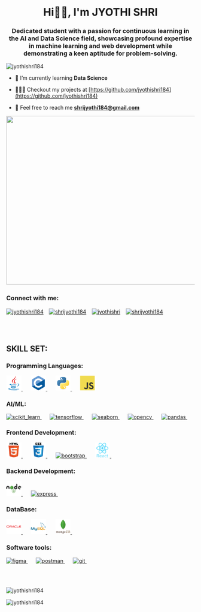 <h1 align="center">Hi👋🏻, I'm JYOTHI SHRI</h1>
<h3 align="center">Dedicated student with a passion for continuous learning in the AI and Data Science field, showcasing profound expertise in machine learning and web development while demonstrating a keen aptitude for problem-solving.</h3>

<p align="left"> <img src="https://komarev.com/ghpvc/?username=jyothishri184&label=Profile%20views&color=0e75b6&style=flat" alt="jyothishri184" /> </p>

- 🌱 I’m currently learning **Data Science**

- 👩🏻‍💻 Checkout my projects at [https://github.com/jyothishri184](https://github.com/jyothishri184)

- 📧 Feel free to reach me **shrijyothi184@gmail.com**

<img src="https://github.com/jyothishri184/jyothishri184/assets/106957211/22dc88df-7458-4f60-9d51-c3e15dea512a" width="600" height="450"> 

<h3 align="left">Connect with me:</h3>

<p align="left">
  
<a href="https://linkedin.com/in/jyothishri184" target="blank"><img align="center" src="https://raw.githubusercontent.com/rahuldkjain/github-profile-readme-generator/master/src/images/icons/Social/linked-in-alt.svg" alt="jyothishri184" height="30" width="40" /></a> &ensp;
  <a href="https://www.leetcode.com/shrijyothi184" target="blank"><img align="center" src="https://raw.githubusercontent.com/rahuldkjain/github-profile-readme-generator/master/src/images/icons/Social/leet-code.svg" alt="shrijyothi184" height="30" width="40" /></a> &ensp;
<a href="https://kaggle.com/jyothishri" target="blank"><img align="center" src="https://raw.githubusercontent.com/rahuldkjain/github-profile-readme-generator/master/src/images/icons/Social/kaggle.svg" alt="jyothishri" height="30" width="40" /></a> &ensp;
<a href="https://www.hackerrank.com/shrijyothi184" target="blank"><img align="center" src="https://raw.githubusercontent.com/rahuldkjain/github-profile-readme-generator/master/src/images/icons/Social/hackerrank.svg" alt="shrijyothi184" height="30" width="40" /></a>

</p>
<br><br>

<h2 align="left"> SKILL SET: </h2>
<p align="left"> 
<h3 align="left">Programming Languages: </h3>
<a href="https://www.java.com" target="_blank" rel="noreferrer"> <img src="https://raw.githubusercontent.com/devicons/devicon/master/icons/java/java-original.svg" alt="java" width="40" height="40"/> </a> &ensp; &ensp;
<a href="https://www.cprogramming.com/" target="_blank" rel="noreferrer"> <img src="https://raw.githubusercontent.com/devicons/devicon/master/icons/c/c-original.svg" alt="c" width="40" height="40"/> </a> &ensp; &ensp;
<a href="https://www.python.org" target="_blank" rel="noreferrer"> <img src="https://raw.githubusercontent.com/devicons/devicon/master/icons/python/python-original.svg" alt="python" width="40" height="40"/> </a> &ensp; &ensp;
<a href="https://developer.mozilla.org/en-US/docs/Web/JavaScript" target="_blank" rel="noreferrer"> <img src="https://raw.githubusercontent.com/devicons/devicon/master/icons/javascript/javascript-original.svg" alt="javascript" width="40" height="40"/> </a>


<h3 align="left">AI/ML: </h3>
<a href="https://scikit-learn.org/" target="_blank" rel="noreferrer"> <img src="https://upload.wikimedia.org/wikipedia/commons/0/05/Scikit_learn_logo_small.svg" alt="scikit_learn" width="40" height="40"/> </a> &ensp; &ensp;
<a href="https://www.tensorflow.org" target="_blank" rel="noreferrer"> <img src="https://www.vectorlogo.zone/logos/tensorflow/tensorflow-icon.svg" alt="tensorflow" width="40" height="40"/> </a> &ensp; &ensp;
<a href="https://seaborn.pydata.org/" target="_blank" rel="noreferrer"> <img src="https://seaborn.pydata.org/_images/logo-mark-lightbg.svg" alt="seaborn" width="40" height="40"/> </a> &ensp; &ensp;
<a href="https://opencv.org/" target="_blank" rel="noreferrer"> <img src="https://www.vectorlogo.zone/logos/opencv/opencv-icon.svg" alt="opencv" width="40" height="40"/> </a> &ensp; &ensp;
<a href="https://pandas.pydata.org/" target="_blank" rel="noreferrer"> <img src="https://github.com/jyothishri184/jyothishri184/assets/106957211/ea19a0a2-c45c-44e9-b12b-33b84dc722bc" alt="pandas" width="40" height="40"/> </a> &ensp; &ensp;


<h3 align="left">Frontend Development: </h3>

<a href="https://www.w3.org/html/" target="_blank" rel="noreferrer"> <img src="https://raw.githubusercontent.com/devicons/devicon/master/icons/html5/html5-original-wordmark.svg" alt="html5" width="40" height="40"/> </a> &ensp; &ensp;
<a href="https://www.w3schools.com/css/" target="_blank" rel="noreferrer"> <img src="https://raw.githubusercontent.com/devicons/devicon/master/icons/css3/css3-original-wordmark.svg" alt="css3" width="40" height="40"/> </a> &ensp; &ensp;
<a href="https://getbootstrap.com" target="_blank" rel="noreferrer"> <img src="https://github.com/jyothishri184/jyothishri184/assets/106957211/6ae48556-bf52-44e3-85e0-767f703c9ed5" alt="bootstrap" width="40" height="40"/> </a> &ensp; &ensp;
<a href="https://reactjs.org/" target="_blank" rel="noreferrer"> <img src="https://raw.githubusercontent.com/devicons/devicon/master/icons/react/react-original-wordmark.svg" alt="react" width="40" height="40"/> </a> &ensp; &ensp;


<h3 align="left">Backend Development: </h3>

<a href="https://nodejs.org" target="_blank" rel="noreferrer"> <img src="https://raw.githubusercontent.com/devicons/devicon/master/icons/nodejs/nodejs-original-wordmark.svg" alt="nodejs" width="40" height="40"/> </a> &ensp; &ensp;
<a href="https://expressjs.com" target="_blank" rel="noreferrer"> <img src="https://github.com/jyothishri184/jyothishri184/assets/106957211/32e910a3-ed4f-4e17-832e-7bd7a0e74416" alt="express" width="40" height="40"/> </a> &ensp; &ensp;


<h3 align="left">DataBase: </h3>
<a href="https://www.oracle.com/" target="_blank" rel="noreferrer"> <img src="https://raw.githubusercontent.com/devicons/devicon/master/icons/oracle/oracle-original.svg" alt="oracle" width="40" height="40"/> </a> &ensp; &ensp;
<a href="https://www.mysql.com/" target="_blank" rel="noreferrer"> <img src="https://raw.githubusercontent.com/devicons/devicon/master/icons/mysql/mysql-original-wordmark.svg" alt="mysql" width="40" height="40"/> </a> &ensp; &ensp;
<a href="https://www.mongodb.com/" target="_blank" rel="noreferrer"> <img src="https://raw.githubusercontent.com/devicons/devicon/master/icons/mongodb/mongodb-original-wordmark.svg" alt="mongodb" width="40" height="40"/> </a> &ensp; &ensp;

<h3 align="left">Software tools: </h3>
<a href="https://www.figma.com/" target="_blank" rel="noreferrer"> <img src="https://www.vectorlogo.zone/logos/figma/figma-icon.svg" alt="figma" width="40" height="40"/> </a> &ensp; &ensp;
<a href="https://postman.com" target="_blank" rel="noreferrer"> <img src="https://www.vectorlogo.zone/logos/getpostman/getpostman-icon.svg" alt="postman" width="40" height="40"/> </a> &ensp; &ensp;
<a href="https://git-scm.com/" target="_blank" rel="noreferrer"> <img src="https://www.vectorlogo.zone/logos/git-scm/git-scm-icon.svg" alt="git" width="40" height="40"/> </a> &ensp; &ensp;
      
</p>

<br>
<br>

<p><img align="left" src="https://github-readme-stats.vercel.app/api/top-langs?username=jyothishri184&show_icons=true&locale=en&layout=compact" alt="jyothishri184" /></p>
<br>
<p><img align="center" src="https://github-readme-stats.vercel.app/api?username=jyothishri184&show_icons=true&locale=en" alt="jyothishri184" /></p>
